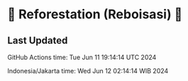 
# 🌳 Reforestation (Reboisasi) 🌲

## Last Updated

GitHub Actions time: Tue Jun 11 19:14:14 UTC 2024

Indonesia/Jakarta time: Wed Jun 12 02:14:14 WIB 2024
